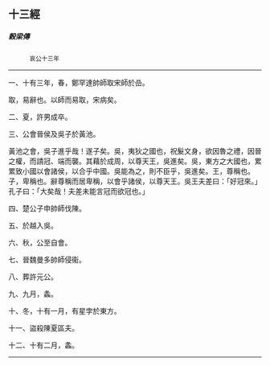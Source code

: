 

## 十三經

##### 穀梁傳
　　　`哀公十三年`

* * *

一、十有三年，春，鄭罕達帥師取宋師於嵒。

取，易辭也。以師而易取，宋病矣。

二、夏，許男成卒。

三、公會晉侯及吳子於黃池。

黃池之會，吳子進乎哉！遂子矣。吳，夷狄之國也，祝髮文身，欲因魯之禮，因晉之權，而請冠、端而襲。其藉於成周，以尊天王，吳進矣。吳，東方之大國也，累累致小國以會諸侯，以合乎中國。吳能為之，則不臣乎，吳進矣。王，尊稱也。子，卑稱也。辭尊稱而居卑稱，以會乎諸侯，以尊天王。吳王夫差曰：「好冠來。」孔子曰：「大矣哉！夫差未能言冠而欲冠也。」

四、楚公子申帥師伐陳。

五、於越入吳。

六、秋，公至自會。

七、晉魏曼多帥師侵衞。

八、葬許元公。

九、九月，螽。

十、冬，十有一月，有星孛於東方。

十一、盜殺陳夏區夫。

十二、十有二月，螽。

* * *

